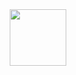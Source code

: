 <div id="header" align="center">
  <img src="https://media.tenor.com/0GXL3QtWSIoAAAAM/dragon-ball-son-gohen.gif" width="100"/>
</div>
